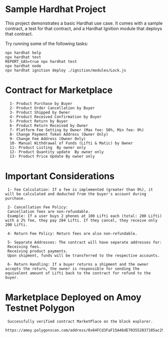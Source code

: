 # Sample Hardhat Project

This project demonstrates a basic Hardhat use case. It comes with a sample contract, a test for that contract, and a Hardhat Ignition module that deploys that contract.

Try running some of the following tasks:

```shell
npx hardhat help
npx hardhat test
REPORT_GAS=true npx hardhat test
npx hardhat node
npx hardhat ignition deploy ./ignition/modules/Lock.js
```

# Contract for Marketplace

      1- Product Purchase by Buyer
      2- Product Order Cancellation by Buyer
      3- Product Shipped by Owner
      4- Product Received Confirmation by Buyer
      5- Product Return by Buyer
      6- Product Return Received by Owner
      7- Platform Fee Setting by Owner (Max fee: 50%, Min fee: 0%)
      8- Change Payment Token Address (Owner Only)
      9- Change Fee Address (Owner Only)
      10- Manual Withdrawal of Funds (Lifti & Matic) by Owner
      11- Product Listing  By owner only
      12- Product Quantity update  By owner only
      13- Product Price Update By owner only

# Important Considerations

     1- Fee Calculation: If a fee is implemented (greater than 0%), it will be calculated and deducted from the buyer's account during purchase.

     2- Cancellation Fee Policy:
     Cancellation fees are non-refundable.
     Example: If a user buys 2 phones at 100 Lifti each (total: 200 Lifti) with a 2% fee, they pay 204 Lifti. If they cancel, they receive only 200 Lifti.

     4- Return Fee Policy: Return fees are also non-refundable.

     5- Separate Addresses: The contract will have separate addresses for:
     Receiving fees.
     Receiving product payments.
     Upon shipment, funds will be transferred to the respective accounts.

     6- Return Handling: If a buyer returns a shipment and the owner accepts the return, the owner is responsible for sending the equivalent amount of Lifti back to the contract for refund to the buyer.

# Marketplace Deployed on Amoy Testnet Polygon
     Successfully verified contract MarketPlace on the block explorer.
     https://amoy.polygonscan.com/address/0x64FCd3FaF15A46dE703552837105ac2915990A24#code

